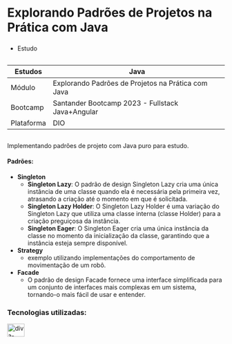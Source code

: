 # Explorando Padrões de Projetos na Prática com Java
###
- Estudo

##

| Estudos    | Java                                                |
|------------|-----------------------------------------------------|
| Módulo     | Explorando Padrões de Projetos na Prática com Java  |
| Bootcamp   | Santander Bootcamp 2023 - Fullstack Java+Angular    |
| Plataforma | DIO                                                 |

##

Implementando padrões de projeto com Java puro para estudo.

#### Padrões:

- **Singleton**
  - **Singleton Lazy**: O padrão de design Singleton Lazy cria uma única instância de uma classe quando ela é necessária pela primeira vez, atrasando a criação até o momento em que é solicitada.
  - **Singleton Lazy Holder**: O Singleton Lazy Holder é uma variação do Singleton Lazy que utiliza uma classe interna (classe Holder) para a criação preguiçosa da instância.
  - **Singleton Eager**: O Singleton Eager cria uma única instância da classe no momento da inicialização da classe, garantindo que a instância esteja sempre disponível.
- **Strategy**
  - exemplo utilizando implementações do comportamento de movimentação de um robô.
- **Facade**
  - O padrão de design Facade fornece uma interface simplificada para um conjunto de interfaces mais complexas em um sistema, tornando-o mais fácil de usar e entender.

### Tecnologias utilizadas:

<div>
  <img align="center" alt="diva-Java" height="30" width="40" src="https://cdn.jsdelivr.net/gh/devicons/devicon/icons/java/java-original.svg">
</div>

##